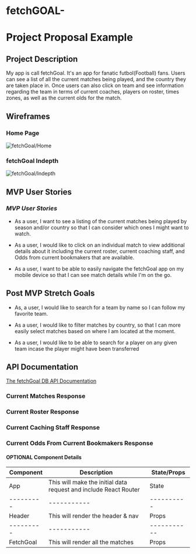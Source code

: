 # fetchGOAL-

# Project Proposal Example

## Project Description

My app is call fetchGoal. It's an app for fanatic futbol(Football) fans. Users can see a list of all the current matches being played, and the country they are taken place in. Once users can also click on team and see information regarding the team in terms of current coaches, players on roster, times zones, as well as the current olds for the match.

## Wireframes

### Home Page

![](https://i.imgur.com/BstIhFj.jpg 'fetchGoal/Home')

### fetchGoal Indepth

![](https://i.imgur.com/HQKX4Zk.jpg 'fetchGoal/Indepth')

## MVP User Stories

### _MVP User Stories_

- As a user, I want to see a listing of the current matches being played by season and/or country so that I can consider which ones I might want to watch.

- As a user, I would like to click on an individual match to view additional details about it including the current roster, current coaching staff, and Odds from current bookmakers that are available.

- As a user, I want to be able to easily navigate the fetchGoal app on my mobile device so that I can see match details while I'm on the go.

## Post MVP Stretch Goals

- As, a user, I would like to search for a team by name so I can follow my favorite team.

- As a user, I would like to filter matches by country, so that I can more easily select matches based on where I am located at the moment.

- As a user, I would like to be able to search for a player on any given team incase the player might have been transferred

## API Documentation 


[The fetchGoal DB API Documentation](api-football-v1.p.rapidapi.com)

### Current Matches Response

### Current Roster Response

### Current Caching Staff Response

### Current Odds From Current Bookmakers Response

#### OPTIONAL Component Details

| Component | Description                                                      | State/Props |
| --------- | ---------------------------------------------------------------- | ----------- |
| App       | This will make the initial data request and include React Router | State       |
| --------- | -----------                                                      | ----------  |
| Header    | This will render the header & nav                                | Props       |
| --------- | -----------                                                      | ----------- |
| FetchGoal | This will render all the matches                                 | Props       |
